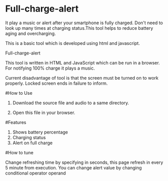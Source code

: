 # Full-charge-alert
It play a music or alert after your smartphone is fully charged. Don't need to look up many times at charging status.This tool helps to reduce battery aging and overcharging.

This is a basic tool which is developed using html and javascript.

Full-charge-alert

This tool is written in HTML and JavaScript which can be run in a browser.
For notifying 100% charge it plays a music.

Current disadvantage of tool is that the screen must be turned on to work properly.
Locked screen ends in failure to inform. 


#How to Use

1. Download the source file and audio to a same directory.

2. Open this file in your browser.

#Features

1. Shows battery percentage
2. Charging status 
3. Alert on full charge

#How to tune 

Change refreshing time by specifying in seconds, this page refresh in every 5 minute from execution.
You can change alert value by changing conditional operator operand 




